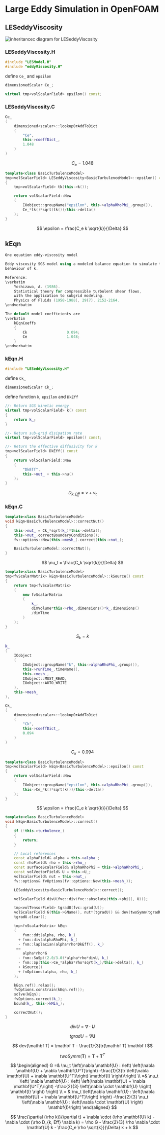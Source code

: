 # Large Eddy Simulation in OpenFOAM

## LESeddyViscosity

![inheritancec diagram for LESeddyViscosity](https://cpp.openfoam.org/v7/classFoam_1_1LESModels_1_1LESeddyViscosity__inherit__graph.png)

### LESeddyViscosity.H

```cpp
#include "LESModel.H"
#include "eddyViscosity.H"
```

define `Ce_` and `epsilon`

```cpp
dimensionedScalar Ce_;
```

```cpp
virtual tmp<volScalarField> epsilon() const;
```

### LESeddyViscosity.C

```cpp
Ce_
(
    dimensioned<scalar>::lookupOrAddToDict
    (
        "Ce",
        this->coeffDict_,
        1.048
    )
)
```

$$
C_e = 1.048
$$

```cpp
template<class BasicTurbulenceModel>
tmp<volScalarField> LESeddyViscosity<BasicTurbulenceModel>::epsilon() const
{
    tmp<volScalarField> tk(this->k());

    return volScalarField::New
    (
        IOobject::groupName("epsilon", this->alphaRhoPhi_.group()),
        Ce_*tk()*sqrt(tk())/this->delta()
    );
}
```

$$
\epsilon = \frac{C_e k \sqrt{k}}{\Delta}
$$

## kEqn

```cpp
One equation eddy-viscosity model

Eddy viscosity SGS model using a modeled balance equation to simulate the
behaviour of k.

Reference:
\verbatim
    Yoshizawa, A. (1986).
    Statistical theory for compressible turbulent shear flows,
    with the application to subgrid modeling.
    Physics of Fluids (1958-1988), 29(7), 2152-2164.
\endverbatim

The default model coefficients are
\verbatim
    kEqnCoeffs
    {
        Ck                  0.094;
        Ce                  1.048;
    }
\endverbatim
```

### kEqn.H

```cpp
#include "LESeddyViscosity.H"
```

define `Ck_`

```cpp
dimensionedScalar Ck_;
```

define function `k`, `epsilon` and `DkEff`

```cpp
//- Return SGS kinetic energy
virtual tmp<volScalarField> k() const
{
    return k_;
}

//- Return sub-grid disipation rate
virtual tmp<volScalarField> epsilon() const;

//- Return the effective diffusivity for k
tmp<volScalarField> DkEff() const
{
    return volScalarField::New
    (
        "DkEff",
        this->nut_ + this->nu()
    );
}
```

$$
D_{k, Eff} = \nu + \nu_t
$$

### kEqn.C

```cpp
template<class BasicTurbulenceModel>
void kEqn<BasicTurbulenceModel>::correctNut()
{
    this->nut_ = Ck_*sqrt(k_)*this->delta();
    this->nut_.correctBoundaryConditions();
    fv::options::New(this->mesh_).correct(this->nut_);

    BasicTurbulenceModel::correctNut();
}
```

$$
\nu_t = \frac{C_k \sqrt{k}}{\Delta}
$$

```cpp
template<class BasicTurbulenceModel>
tmp<fvScalarMatrix> kEqn<BasicTurbulenceModel>::kSource() const
{
    return tmp<fvScalarMatrix>
    (
        new fvScalarMatrix
        (
            k_,
            dimVolume*this->rho_.dimensions()*k_.dimensions()
            /dimTime
        )
    );
}
```

$$
S_k = k
$$

```cpp
k_
(
    IOobject
    (
        IOobject::groupName("k", this->alphaRhoPhi_.group()),
        this->runTime_.timeName(),
        this->mesh_,
        IOobject::MUST_READ,
        IOobject::AUTO_WRITE
    ),
    this->mesh_
),

Ck_
(
    dimensioned<scalar>::lookupOrAddToDict
    (
        "Ck",
        this->coeffDict_,
        0.094
    )
)
```

$$
C_k = 0.094
$$

```cpp
template<class BasicTurbulenceModel>
tmp<volScalarField> kEqn<BasicTurbulenceModel>::epsilon() const
{
    return volScalarField::New
    (
        IOobject::groupName("epsilon", this->alphaRhoPhi_.group()),
        this->Ce_*k()*sqrt(k())/this->delta()
    );
}
```

$$
\epsilon = \frac{C_e k \sqrt{k}}{\Delta}
$$

```cpp
template<class BasicTurbulenceModel>
void kEqn<BasicTurbulenceModel>::correct()
{
    if (!this->turbulence_)
    {
        return;
    }

    // Local references
    const alphaField& alpha = this->alpha_;
    const rhoField& rho = this->rho_;
    const surfaceScalarField& alphaRhoPhi = this->alphaRhoPhi_;
    const volVectorField& U = this->U_;
    volScalarField& nut = this->nut_;
    fv::options& fvOptions(fv::options::New(this->mesh_));

    LESeddyViscosity<BasicTurbulenceModel>::correct();

    volScalarField divU(fvc::div(fvc::absolute(this->phi(), U)));

    tmp<volTensorField> tgradU(fvc::grad(U));
    volScalarField G(this->GName(), nut*(tgradU() && dev(twoSymm(tgradU()))));
    tgradU.clear();

    tmp<fvScalarMatrix> kEqn
    (
        fvm::ddt(alpha, rho, k_)
      + fvm::div(alphaRhoPhi, k_)
      - fvm::laplacian(alpha*rho*DkEff(), k_)
     ==
        alpha*rho*G
      - fvm::SuSp((2.0/3.0)*alpha*rho*divU, k_)
      - fvm::Sp(this->Ce_*alpha*rho*sqrt(k_)/this->delta(), k_)
      + kSource()
      + fvOptions(alpha, rho, k_)
    );

    kEqn.ref().relax();
    fvOptions.constrain(kEqn.ref());
    solve(kEqn);
    fvOptions.correct(k_);
    bound(k_, this->kMin_);

    correctNut();
}
```

$$
divU = \nabla \cdot \mathbf{U}
$$

$$
tgradU = \nabla \mathbf{U}
$$

$$
dev(\mathbf T) = \mathbf T - \frac{1}{3}tr(\mathbf T) \mathbf I
$$

$$
twoSymm(\mathbf T) = \mathbf T + \mathbf T^T
$$

$$
\begin{aligned}
G =& \nu_t \left(\nabla \mathbf{U} : \left(
\left(\nabla \mathbf{U} + \nabla \mathbf{U^T}\right)
-\frac{1}{3}tr
\left(\nabla \mathbf{U} + \nabla \mathbf{U^T}\right) \mathbf{I}
\right)\right)  \\
=& \nu_t \left( \nabla \mathbf{U} : \left(
\left(\nabla \mathbf{U} + \nabla \mathbf{U^T}\right)
-\frac{2}{3}
\left(\nabla \cdot \mathbf{U} \right) \mathbf{I}
\right) \right)  \\
= & \nu_t \left(\nabla \mathbf{U} : \left(\nabla \mathbf{U} + \nabla \mathbf{U^T}\right) \right)
-\frac{2}{3} \nu_t
\left(\nabla \mathbf{U} : \left(\nabla \cdot \mathbf{U} \right) \mathbf{I}\right)
\end{aligned}
$$

$$
\frac{\partial (\rho k)}{\partial t} + \nabla \cdot (\rho \mathbf{U} k) - \nabla \cdot (\rho D_{k, Eff} \nabla k) = \rho G - \frac{2}{3} \rho \nabla \cdot \mathbf{U} k - \frac{C_e \rho \sqrt{k}}{\Delta} k + k
$$
